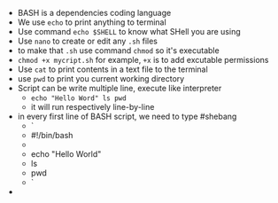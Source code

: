 - BASH is a dependencies coding language
- We use `echo` to print anything to terminal
- Use command `echo $SHELL` to know what SHell you are using
- Use `nano` to create or edit any `.sh` files
- to make that `.sh` use command `chmod` so it's executable
- `chmod +x mycript.sh` for example, `+x` is to add excutable permissions
- Use `cat` to print contents in a text file to the terminal
- use `pwd` to print you current working directory
- Script can be write multiple line, execute like interpreter
	- `
	  echo "Hello Word"
	  ls
	  pwd
	  `
	- it will run respectively line-by-line
- in every first line of BASH script, we need to type #shebang
	- `
	- #!/bin/bash
	-
	- echo "Hello World"
	- ls
	- pwd
	- `
-
